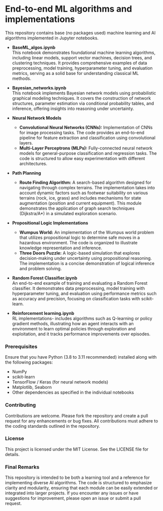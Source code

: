 # End-to-end ML algorithms and implementations

This repository contains base (no packages used) machine learning and AI algorithms implemented in Jupyter notebooks.

- **BaseML_algos.ipynb**  
  This notebook demonstrates foundational machine learning algorithms, including linear models, support vector machines, decision trees, and clustering techniques. It provides comprehensive examples of data preprocessing, model training, hyperparameter tuning, and evaluation metrics, serving as a solid base for understanding classical ML methods.

- **Bayesian_networks.ipynb**  
  This notebook implements Bayesian network models using probabilistic graphical modeling techniques. It covers the construction of network structures, parameter estimation via conditional probability tables, and inference, offering insights into reasoning under uncertainty.

- **Neural Network Models**
  - **Convolutional Neural Networks (CNNs):** Implementation of CNNs for image processing tasks. The code provides an end-to-end pipeline for feature extraction and classification using convolutional layers.
  - **Multi-Layer Perceptrons (MLPs):** Fully-connected neural network models for general-purpose classification and regression tasks. The code is structured to allow easy experimentation with different architectures.

- **Path Planning**
  - **Route Finding Algorithm:** A search-based algorithm designed for navigating through complex terrains. The implementation takes into account dynamic factors such as footwear suitability on various terrains (rock, ice, grass) and includes mechanisms for state augmentation (position and current equipment). This module demonstrates the application of graph search techniques (Dijkstra/A*) in a simulated exploration scenario.

- **Propositional Logic Implementations**
  - **Wumpus World:** An implementation of the Wumpus world problem that utilizes propositional logic to determine safe moves in a hazardous environment. The code is organized to illustrate knowledge representation and inference.
  - **Three Doors Puzzle:** A logic-based simulation that explores decision-making under uncertainty using propositional reasoning. The implementation is a concise demonstration of logical inference and problem solving.

- **Random Forest Classifier.ipynb**  
  An end-to-end example of training and evaluating a Random Forest classifier. It demonstrates data preprocessing, model training with hyperparameter tuning, and evaluation using performance metrics such as accuracy and precision, focusing on classification tasks with scikit-learn.

- **Reinforcement learning.ipynb**  
  RL implementations- includes algorithms such as Q-learning or policy gradient methods, illustrating how an agent interacts with an environment to learn optimal policies through exploration and exploitation, and it tracks performance improvements over episodes.

### Prerequisites

Ensure that you have Python (3.8 to 3.11 recommended) installed along with the following packages:
- NumPy
- scikit-learn
- TensorFlow / Keras (for neural network models)
- Matplotlib, Seaborn
- Other dependencies as specified in the individual notebooks

### Contributing
Contributions are welcome. Please fork the repository and create a pull request for any enhancements or bug fixes. All contributions must adhere to the coding standards outlined in the repository.

### License
This project is licensed under the MIT License. See the LICENSE file for details.

### Final Remarks
This repository is intended to be both a learning tool and a reference for implementing diverse AI algorithms. The code is structured to emphasize clarity and modularity, ensuring that each module can be easily extended or integrated into larger projects. If you encounter any issues or have suggestions for improvement, please open an issue or submit a pull request.
